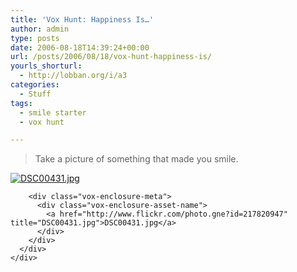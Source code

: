 ```yaml
---
title: 'Vox Hunt: Happiness Is…'
author: admin
type: posts
date: 2006-08-18T14:39:24+00:00
url: /posts/2006/08/18/vox-hunt-happiness-is/
yourls_shorturl:
  - http://lobban.org/i/a3
categories:
  - Stuff
tags:
  - smile starter
  - vox hunt

---
```

> Take a picture of something that made you smile.

<div class="vox-enclosure vox-enclosure-center vox-enclosure-large vox-photo-enclosure">
  <div class="vox-enclosure-inner">
    <div class="vox-enclosure-list">
      <div class="vox-enclosure-item vox-photo-asset vox-last">
        <div class="vox-enclosure-image">
          <a href="http://www.flickr.com/photo.gne?id=217820947" title="DSC00431.jpg"><img alt="DSC00431.jpg" class="asset asset-image at-xid-6a01348743f8e2970c0133f423da94970b" src="https://nonimage.typepad.com/.a/6a01348743f8e2970c0133f423da94970b-320pi" /></a>
        </div>
        
        <div class="vox-enclosure-meta">
          <div class="vox-enclosure-asset-name">
            <a href="http://www.flickr.com/photo.gne?id=217820947" title="DSC00431.jpg">DSC00431.jpg</a>
          </div>
        </div>
      </div>
    </div>
  </div>
</div>